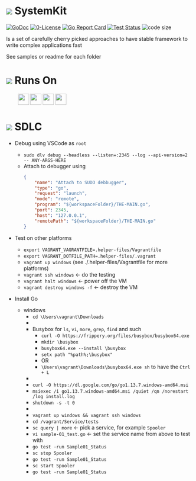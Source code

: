 # ![](https://fonts.gstatic.com/s/i/materialicons/label_important/v4/24px.svg) SystemKit
[![GoDoc](https://godoc.org/github.com/codemodify/SystemKit?status.svg)](https://godoc.org/github.com/codemodify/SystemKit)
[![0-License](https://img.shields.io/badge/license-0--license-brightgreen)](https://github.com/codemodify/TheFreeLicense)
[![Go Report Card](https://goreportcard.com/badge/github.com/codemodify/SystemKit)](https://goreportcard.com/report/github.com/codemodify/SystemKit)
[![Test Status](https://github.com/danawoodman/systemservice/workflows/Test/badge.svg)](https://github.com/danawoodman/systemservice/actions)
![code size](https://img.shields.io/github/languages/code-size/codemodify/SystemKit?style=flat-square)

Is a set of carefully cherry picked approaches to have stable framework to write complex applications fast

See samples or readme for each folder

# ![](https://fonts.gstatic.com/s/i/materialicons/label_important/v4/24px.svg) Runs On

&nbsp;&nbsp;&nbsp;
&nbsp;&nbsp;&nbsp;
<nobr>
<span><img src="https://img.icons8.com/ios-filled/50/000000/linux.png" width="30" /></span>
<span><img src="https://img.icons8.com/ios-filled/50/000000/raspberry-pi.png" width="30" /></span>
<span><img src="https://img.icons8.com/ios-filled/50/000000/mac-os.png" width="30" /></span>
<span><img src="https://img.icons8.com/ios-filled/50/000000/windows-logo.png" width="30" /></span>
</nobr>

# ![](https://fonts.gstatic.com/s/i/materialicons/label_important/v4/24px.svg) SDLC
- Debug using VSCode as `root`
	- `sudo dlv debug --headless --listen=:2345 --log --api-version=2 -- ANY-ARGS-HERE`
	- Attach to debugger using
		```json
		{
			"name": "Attach to SUDO debbugger",
			"type": "go",
			"request": "launch",
			"mode": "remote",
			"program": "${workspaceFolder}/THE-MAIN.go",
			"port": 2345,
			"host": "127.0.0.1",
			"remotePath": "${workspaceFolder}/THE-MAIN.go"
		}
		```

- Test on other platforms
	- `export VAGRANT_VAGRANTFILE=.helper-files/Vagrantfile`
	- `export VAGRANT_DOTFILE_PATH=.helper-files/.vagrant`
	- `vagrant up windows` (see ./.helper-files/Vagrantfile for more platforms)
	- `vagrant ssh windows` <- do the testing
	- `vagrant halt windows` <- power off the VM
	- `vagrant destroy windows -f` <- destroy the VM

- Install Go
	- windows
		- `cd \Users\vagrant\Downloads`
		-
		- Busybox for `ls`, `vi`, `more`, `grep`, `find` and such
			- `curl -O https://frippery.org/files/busybox/busybox64.exe`
			- `mkdir \busybox`
			- `busybox64.exe --install \busybox`
			- `setx path "%path%;\busybox"`
			- OR
			- `\Users\vagrant\Downloads\busybox64.exe sh` to have the `Ctrl + L`
		-
		- `curl -O https://dl.google.com/go/go1.13.7.windows-amd64.msi`
		- `msiexec /i go1.13.7.windows-amd64.msi /quiet /qn /norestart /log install.log`
		- `shutdown -s -t 0`
		-
		- `vagrant up windows && vagrant ssh windows`
		- `cd /vagrant/Service/tests`
		- `sc query | more` <- pick a service, for example `Spooler`
		- `vi sample-01_test.go` <- set the service name from above to test with
		- `go test -run Sample01_Status`
		- `sc stop Spooler`
		- `go test -run Sample01_Status`
		- `sc start Spooler`
		- `go test -run Sample01_Status`